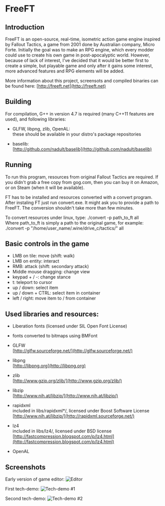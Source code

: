 # FreeFT




## Introduction
FreeFT is an open-source, real-time, isometric action game engine
inspired by Fallout Tactics, a game from 2001 done by Australian company,
Micro Forte. Initially the goal was to make an RPG engine, which every
modder could use to create his own game in post-apocalyptic world. However,
because of lack of interest, I've decided that it would be better first to
create a simple, but playable game and only after it gains some interest,
more advanced features and RPG elements will be added.

More information about this project, screensots and compiled binaries can be found here:
[http://freeft.net](http://freeft.net)


## Building
For compilation, G++ in version 4.7 is required (many C++11 features are
used), and following libraries:

* GLFW, libpng, zlib, OpenAL:  
	these should be available in your distro's package repositories

* baselib:  
	[http://github.com/nadult/baselib](http://github.com/nadult/baselib)

## Running
To run this program, resources from original Fallout Tactics are required.
If you didn't grab a free copy from gog.com, then you can buy it on Amazon,
or on Steam (when it will be available).

FT has to be installed and resources converted with a convert program.
After instaling FT just run convert.exe. It might ask you to provide a
path to FreeFT. The conversion shouldn't take more than few minutes.  

To convert resources under linux, type:
./convert -p path\_to\_ft all  
Where path\_to\_ft is simply a path to the original game, for example:  
./convert -p "/home/user_name/.wine/drive_c/tactics/" all

## Basic controls in the game

* LMB on tile: move (shift: walk)
* LMB on entity: interact
* RMB: attack (shift: secondary attack)
* Middle mouse dragging: change view
* keypad + / -: change stance
* t: teleport to cursor
* up / down: select item
* up / down + CTRL: select item in container
* left / right: move item to / from container

## Used libraries and resources:
* Liberation fonts (licensed under SIL Open Font License)

* fonts converted to bitmaps using BMFont

* GLFW  
	[http://glfw.sourceforge.net/](http://glfw.sourceforge.net/)

* libpng  
	[http://libpng.org](http://libpng.org)

* zlib  
	[http://www.gzip.org/zlib/](http://www.gzip.org/zlib/)

* libzip  
	[http://www.nih.at/libzip/](http://www.nih.at/libzip/)

* rapidxml  
	included in libs/rapidxml*/, licensed under Boost Software License  
	[http://www.nih.at/libzip/](http://rapidxml.sourceforge.net/)

* lz4  
	included in libs/lz4/, licensed under BSD license  
	[http://fastcompression.blogspot.com/p/lz4.html](http://fastcompression.blogspot.com/p/lz4.html)

* OpenAL

## Screenshots

Early version of game editor:
![](http://freeft.pl/wp-content/uploads/2014/03/techdemo1c.jpg "Editor")

First tech-demo:
![](http://freeft.pl/wp-content/uploads/2014/03/techdemo1b.jpg "Tech-demo #1")

Second tech-demo:
![](http://freeft.pl/wp-content/uploads/2014/03/techdemo2b.jpg "Tech-demo #2")
